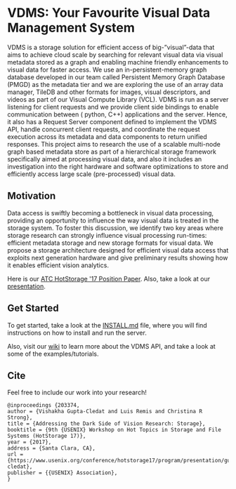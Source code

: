 # VDMS: Your Favourite Visual Data Management System

VDMS is a storage solution for efficient access of big-”visual”-data that aims
to achieve cloud scale by searching for relevant visual data via visual
metadata stored as a graph and enabling machine friendly enhancements to
visual data for faster access.  We use an in-persistent-memory graph database
developed in our team called Persistent Memory Graph Database (PMGD) as the
metadata tier and we are exploring the use of an array data manager, TileDB
and other formats for images, visual descriptors, and videos as part of our
Visual Compute Library (VCL). VDMS is run as a server listening for client
requests and we provide client side bindings to enable communication between (
python, C++) applications and the server. Hence, it also has a Request Server
component defined to implement the VDMS API, handle concurrent client
requests, and coordinate the request execution across its metadata and data
components to return unified responses. This project aims to research the use
of a scalable multi-node graph based metadata store as part of a hierarchical
storage framework specifically aimed at processing visual data, and also it
includes an investigation into the right hardware and software optimizations
to store and efficiently access large scale (pre-processed) visual data.

## Motivation

Data access is swiftly becoming a bottleneck in visual data processing,
providing an opportunity to influence the way visual data is treated in the
storage system. To foster this discussion, we identify two key areas where
storage research can strongly influence visual processing run-times:
efficient metadata storage and new storage formats for visual data. We
propose a storage architecture designed for efficient visual data access
that exploits next generation hardware and give preliminary results showing
how it enables efficient vision analytics.

Here is our [ATC HotStorage '17 Position Paper](https://www.usenix.org/system/files/conference/hotstorage17/hotstorage17-paper-gupta-cledat.pdf).
Also, take a look at our [presentation](https://www.usenix.org/conference/hotstorage17/program/presentation/gupta-cledat).

## Get Started

To get started, take a look at the [INSTALL.md](INSTALL.md) file, where
you will find instructions on how to install and run the server.

Also, visit our [wiki](https://github.com/IntelLabs/vdms/wiki)
to learn more about the VDMS API, and take a look at some of
the examples/tutorials.

## Cite

Feel free to include our work into your research!

    @inproceedings {203374,
    author = {Vishakha Gupta-Cledat and Luis Remis and Christina R Strong},
    title = {Addressing the Dark Side of Vision Research: Storage},
    booktitle = {9th {USENIX} Workshop on Hot Topics in Storage and File Systems (HotStorage 17)},
    year = {2017},
    address = {Santa Clara, CA},
    url = {https://www.usenix.org/conference/hotstorage17/program/presentation/gupta-cledat},
    publisher = {{USENIX} Association},
    }
